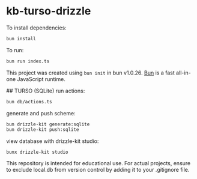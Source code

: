 # kb-turso-drizzle

To install dependencies:

```bash
bun install
```

To run:

```bash
bun run index.ts
```

This project was created using `bun init` in bun v1.0.26. [Bun](https://bun.sh) is a fast all-in-one JavaScript runtime.

## TURSO (SQLite)
run actions: 
```bash
bun db/actions.ts
```

generate and push scheme: 
```bash 
bun drizzle-kit generate:sqlite
bun drizzle-kit push:sqlite
```

view database with drizzle-kit studio: 
```
bunx drizzle-kit studio  
```


This repository is intended for educational use. For actual projects, ensure to exclude local.db from version control by adding it to your .gitignore file. 